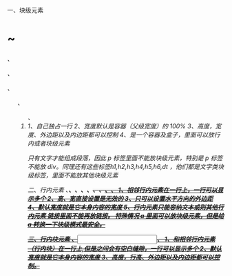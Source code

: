 一、块级元素
<h1>~<h6>、<p>、<div>、<ul>、<ol>、<li>
1、自己独占一行
2、宽度默认是容器（父级宽度）的 100%
3、高度，宽度、外边距以及内边距都可以控制
4、是一个容器及盒子，里面可以放行内或者块级元素

  只有文字才能组成段落，因此 p 标签里面不能放块级元素，特别是 p 标签不能放 div。同理还有这些标签h1,h2,h3,h4,h5,h6,dt ，他们都是文字类块级标签，里面不能放其他块级元素

二、行内元素
<a>、<strong>、<b>、<em>、<i>、<del>、<s>、<ins>、<u>、<span>
1、相邻行内元素在一行上，一行可以显示多个
2、高、宽直接设置是无效的
3、只可以设置水平方向的外边距
4、默认宽度就是它本身内容的宽度
5、行内元素只能容纳文本或则其他行内元素
链接里面不能再放链接。
特殊情况 a 里面可以放块级元素，但是给 a 转换一下块级模式最安全。

三、行内块元素
<img />、<input />、<td>
1、和相邻行内元素（行内块）在一行上,但是之间会有空白缝隙，一行可以显示多个
2、默认宽度就是它本身内容的宽度
3、高度，行高、外边距以及内边距都可以控制。

